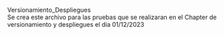 Versionamiento_Despliegues  
Se crea este archivo para las pruebas que se realizaran en el Chapter de versionamiento y despliegues el dia 01/12/2023 
